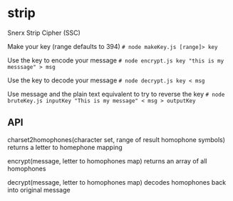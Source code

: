 # strip
Snerx Strip Cipher (SSC)

Make your key (range defaults to 394)
`# node makeKey.js [range]> key`

Use the key to encode your message
`# node encrypt.js key "this is my messsage" > msg`

Use the key to decode your message
`# node decrypt.js key < msg`

Use message and the plain text equivalent to try to reverse the key
`# node bruteKey.js inputKey "This is my message" < msg > outputKey`

## API

charset2homophones(character set, range of result homophone symbols) returns a letter to homephone mapping

encrypt(message, letter to homophones map) returns an array of all homophones

decrypt(message, letter to homophones map) decodes homophones back into original message
